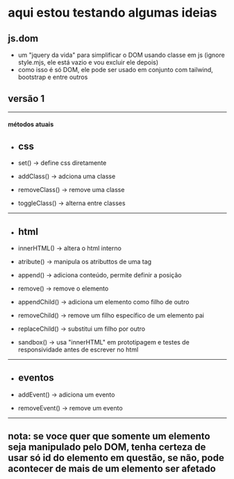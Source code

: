 # aqui estou testando algumas ideias 

## js.dom
* um "jquery da vida" para simplificar o DOM usando classe em js (ignore style.mjs, ele está vazio e vou excluir ele depois)
* como isso é só DOM, ele pode ser usado em conjunto com tailwind, bootstrap e entre outros

## versão 1
---
#### métodos atuais
* ## css

* set() -> define css diretamente
* addClass() -> adciona uma classe
* removeClass() -> remove uma classe
* toggleClass() -> alterna entre classes
---
* ## html

* innerHTML() -> altera o html interno
* atribute() -> manipula os atributtos de uma tag
* append() -> adiciona conteúdo, permite definir a posição
* remove() -> remove o elemento 
* appendChild() -> adiciona um elemento como filho de outro
* removeChild() -> remove um filho específico de um elemento pai
* replaceChild() -> substitui um filho por outro
* sandbox() -> usa "innerHTML" em prototipagem e testes de responsividade antes de escrever no html
---
* ## eventos

* addEvent() -> adiciona um evento
* removeEvent() -> remove um evento
---
## nota: se voce quer que somente um elemento seja manipulado pelo DOM, tenha certeza de usar só id do elemento em questão, se não, pode acontecer de mais de um elemento ser afetado
